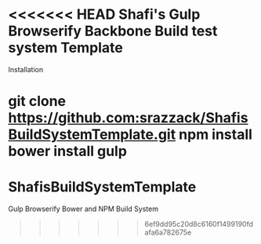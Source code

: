 <<<<<<< HEAD
Shafi's Gulp Browserify Backbone Build test system Template
===========================================================

Installation

git clone https://github.com:srazzack/ShafisBuildSystemTemplate.git
npm install
bower install
gulp
=======
# ShafisBuildSystemTemplate
Gulp Browserify Bower and NPM Build System
>>>>>>> 6ef9dd95c20d8c6160f1499190fdafa6a782675e
